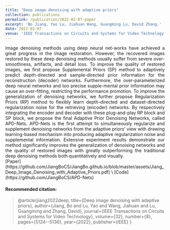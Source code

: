 ```yaml
---
title: "Deep image denoising with adaptive priors"
collection: publications
permalink: /publication/2022-02-07-paper
excerpt: 'Bo Jiang, Yao Lu, Jiahuan Wang, Guangming Lu, David Zhang.'
date: 2022-02-07
venue: 'IEEE Transactions on Circuits and Systems for Video Technology'
---
```


<div style="text-align: justify;">
Image denoising methods using deep neural net-works have achieved a great progress in the image restoration. However, the recovered images restored by these deep denoising methods usually suffer from severe over-smoothness, artifacts, and detail loss. To improve the quality of restored images, we first propose Supplemental Priors (SP) method to adaptively predict depth-directed and sample-directed prior information for the reconstruction (decoder) networks. Furthermore, the over-parameterized deep neural networks and too precise supple-mental prior information may cause an over-fitting, restricting the performance promotion. To improve the generalization of denoising networks, we further propose Regularization Priors (RP) method to flexibly learn depth-directed and dataset-directed regularization noise for the retrieving (encoder) networks. By respectively integrating the encoder and decoder with these plug-and-play RP block and SP block, we propose the final Adaptive Prior Denoising Networks, called APD-Nets. APD-Nets is the first attempt to simultaneously regularize and supplement denoising networks from the adaptive priors’ view with drawing learning-based mechanism into producing adaptive regularization noise and supplemental information. Extensive experiment results demonstrate our method significantly improves the generalization of denoising networks and the quality of restored images with greatly outperforming the traditional deep denoising methods both quantitatively and visually.
</div> [Paper](https://github.com/JiangBoCS/JiangBo.github.io/blob/master/assets/Jiang_Deep_Image_Denoising_with_Adaptive_Priors.pdf) \ [Code](https://github.com/JiangBoCS/APD-Nets)



#### Recommended citation: 
> @article{jiang2022deep,
>   title={Deep image denoising with adaptive priors},
>   author={Jiang, Bo and Lu, Yao and Wang, Jiahuan and Lu, Guangming and Zhang, David},
>   journal={IEEE Transactions on Circuits and Systems for Video Technology},
>   volume={32},
>   number={8},
>   pages={5124--5136},
>   year={2022},
>   publisher={IEEE}
> }
